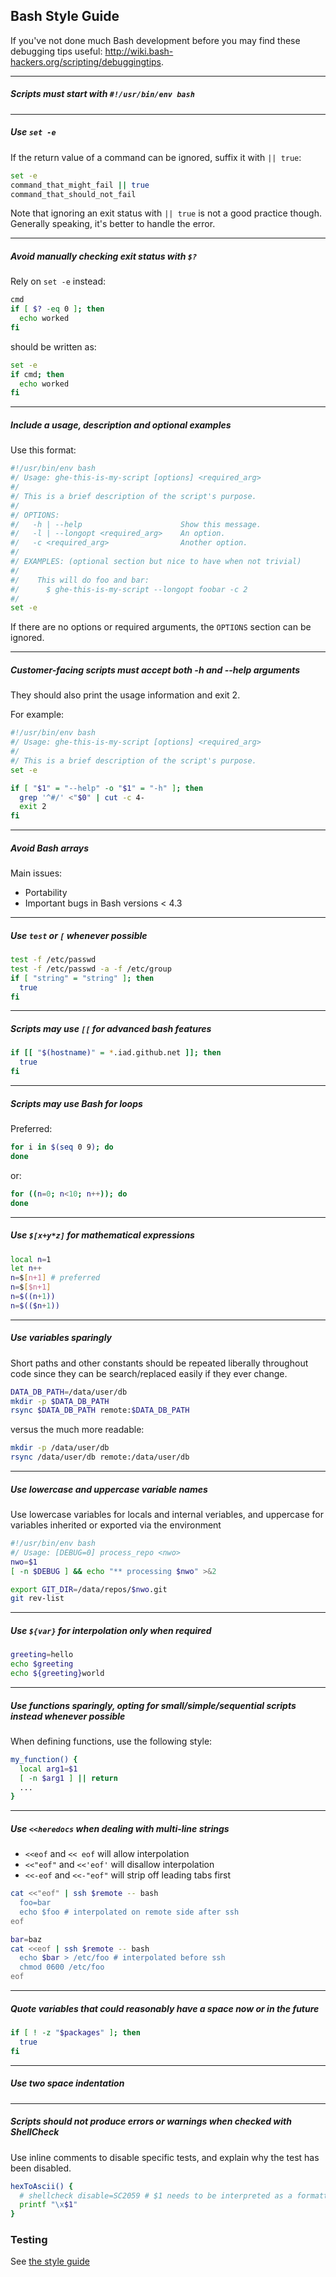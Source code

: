 ## Bash Style Guide

If you've not done much Bash development before you may find these debugging tips useful: http://wiki.bash-hackers.org/scripting/debuggingtips.

---
##### Scripts must start with `#!/usr/bin/env bash`

---
##### Use `set -e`

If the return value of a command can be ignored, suffix it with `|| true`:

```bash
set -e
command_that_might_fail || true
command_that_should_not_fail
```

Note that ignoring an exit status with `|| true` is not a good practice though. Generally speaking, it's better to handle the error.

---
##### Avoid manually checking exit status with `$?`

Rely on `set -e` instead:

```bash
cmd
if [ $? -eq 0 ]; then
  echo worked
fi
```

should be written as:

```bash
set -e
if cmd; then
  echo worked
fi
```

---
##### Include a usage, description and optional examples

Use this format:

```bash
#!/usr/bin/env bash
#/ Usage: ghe-this-is-my-script [options] <required_arg>
#/
#/ This is a brief description of the script's purpose.
#/
#/ OPTIONS:
#/   -h | --help                      Show this message.
#/   -l | --longopt <required_arg>    An option.
#/   -c <required_arg>                Another option.
#/
#/ EXAMPLES: (optional section but nice to have when not trivial)
#/
#/    This will do foo and bar:
#/      $ ghe-this-is-my-script --longopt foobar -c 2
#/
set -e
```

If there are no options or required arguments, the `OPTIONS` section can be ignored.

---
##### Customer-facing scripts must accept both -h and --help arguments

They should also print the usage information and exit 2.

For example:

```bash
#!/usr/bin/env bash
#/ Usage: ghe-this-is-my-script [options] <required_arg>
#/
#/ This is a brief description of the script's purpose.
set -e

if [ "$1" = "--help" -o "$1" = "-h" ]; then
  grep '^#/' <"$0" | cut -c 4-
  exit 2
fi

```

---
##### Avoid Bash arrays

Main issues:

* Portability
* Important bugs in Bash versions < 4.3

---
##### Use `test` or `[` whenever possible

```bash
test -f /etc/passwd
test -f /etc/passwd -a -f /etc/group
if [ "string" = "string" ]; then
  true
fi
```

---
##### Scripts may use `[[` for advanced bash features

```bash
if [[ "$(hostname)" = *.iad.github.net ]]; then
  true
fi
```

---
##### Scripts may use Bash for loops

Preferred:

```bash
for i in $(seq 0 9); do
done
```

or:

```bash
for ((n=0; n<10; n++)); do
done
```

---
##### Use `$[x+y*z]` for mathematical expressions

```bash
local n=1
let n++
n=$[n+1] # preferred
n=$[$n+1]
n=$((n+1))
n=$(($n+1))
```

---
##### Use variables sparingly

Short paths and other constants should be repeated liberally throughout code since they
can be search/replaced easily if they ever change.

```bash
DATA_DB_PATH=/data/user/db
mkdir -p $DATA_DB_PATH
rsync $DATA_DB_PATH remote:$DATA_DB_PATH
```

versus the much more readable:

```bash
mkdir -p /data/user/db
rsync /data/user/db remote:/data/user/db
```

---
##### Use lowercase and uppercase variable names

Use lowercase variables for locals and internal veriables, and uppercase for variables inherited or exported via the environment

```bash
#!/usr/bin/env bash
#/ Usage: [DEBUG=0] process_repo <nwo>
nwo=$1
[ -n $DEBUG ] && echo "** processing $nwo" >&2

export GIT_DIR=/data/repos/$nwo.git
git rev-list
```

---
##### Use `${var}` for interpolation only when required

```bash
greeting=hello
echo $greeting
echo ${greeting}world
```

---
##### Use functions sparingly, opting for small/simple/sequential scripts instead whenever possible

When defining functions, use the following style:

```bash
my_function() {
  local arg1=$1
  [ -n $arg1 ] || return
  ...
}
```

---
##### Use `<<heredocs` when dealing with multi-line strings

- `<<eof` and `<< eof` will allow interpolation
- `<<"eof"` and `<<'eof'` will disallow interpolation
- `<<-eof` and `<<-"eof"` will strip off leading tabs first

```bash
cat <<"eof" | ssh $remote -- bash
  foo=bar
  echo $foo # interpolated on remote side after ssh
eof
```

```bash
bar=baz
cat <<eof | ssh $remote -- bash
  echo $bar > /etc/foo # interpolated before ssh
  chmod 0600 /etc/foo
eof
```

---
##### Quote variables that could reasonably have a space now or in the future

```bash
if [ ! -z "$packages" ]; then
  true
fi
```

---
##### Use two space indentation

---
##### Scripts should not produce errors or warnings when checked with ShellCheck

Use inline comments to disable specific tests, and explain why the test has been disabled.

```bash
hexToAscii() {
  # shellcheck disable=SC2059 # $1 needs to be interpreted as a formatted string
  printf "\x$1"
}
```

### Testing

See [the style guide](https://github.com/github/backup-utils/blob/master/test/STYLEGUIDE.md)
